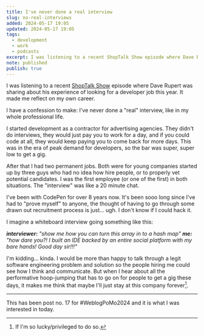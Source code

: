 ```yaml
---
title: I've never done a real interview
slug: no-real-interviews
added: 2024-05-17 19:05
updated: 2024-05-17 19:05
tags:
  - development
  - work
  - podcasts
excerpt: I was listening to a recent ShopTalk Show episode where Dave Rupert was sharing about his experience of looking for a developer job this year. It made me reflect on my own career.
note: published
publish: true
---
```

I was listening to a recent [ShopTalk Show](https://shoptalkshow.com/615/) episode where Dave Rupert was sharing about his experience of looking for a developer job this year. It made me reflect on my own career.

I have a confession to make: I've never done a "real" interview, like in my whole professional life.

I started development as a contractor for advertising agencies. They didn't do interviews, they would just pay you to work for a day, and if you could code at all, they would keep paying you to come back for more days. This was in the era of peak demand for developers, so the bar was super, super low to get a gig. 

After that I had two permanent jobs. Both were for young companies started up by three guys who had no idea how hire people, or to properly vet potential candidates. I was the first employee (or one of the first) in both situations. The "interview" was like a 20 minute chat.

I've been with CodePen for over 8 years now. It's been sooo long since I've had to "prove myself" to anyone, the thought of having to go through some drawn out recruitment process is just... ugh. I don't know if I could hack it. 

I imagine a whiteboard interview going something like this:

***interviewer:** "show me how you can turn this array in to a hash map"
**me:** "how dare you?! I built an IDE backed by an entire social platform with my bare hands! Good day sir!!!"*

I'm kidding... kinda. I would be more than happy to talk through a legit software engineering problem and solution so the people hiring me could see how I think and communicate. But when I hear about all the performative hoop-jumping that has to go on for people to get a gig these days, it makes me think that maybe I'll just stay at this company forever[^1].


<hr>

This has been post no. 17 for #WeblogPoMo2024 and it is what I was interested in today.

[^1]: If I'm so lucky/privileged to do so.